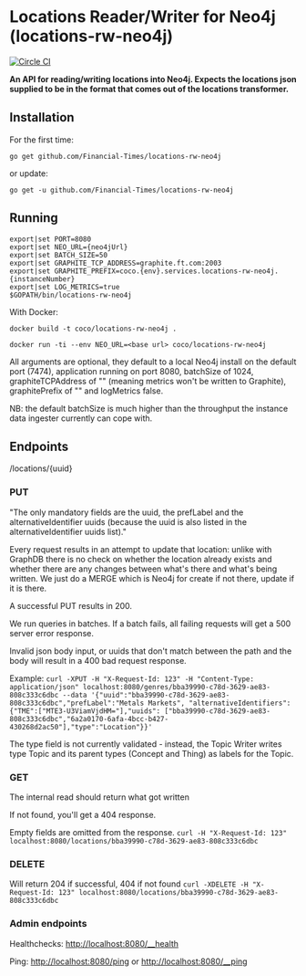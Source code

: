 # Locations Reader/Writer for Neo4j (locations-rw-neo4j)
[![Circle CI](https://circleci.com/gh/Financial-Times/locations-rw-neo4j/tree/master.png?style=shield)](https://circleci.com/gh/Financial-Times/locations-rw-neo4j/tree/master)

__An API for reading/writing locations into Neo4j. Expects the locations json supplied to be in the format that comes out of the locations transformer.__

## Installation

For the first time:

`go get github.com/Financial-Times/locations-rw-neo4j`

or update:

`go get -u github.com/Financial-Times/locations-rw-neo4j`

## Running

```
export|set PORT=8080
export|set NEO_URL={neo4jUrl}
export|set BATCH_SIZE=50
export|set GRAPHITE_TCP_ADDRESS=graphite.ft.com:2003
export|set GRAPHITE_PREFIX=coco.{env}.services.locations-rw-neo4j.{instanceNumber}
export|set LOG_METRICS=true
$GOPATH/bin/locations-rw-neo4j
```

With Docker:

`docker build -t coco/locations-rw-neo4j .`

`docker run -ti --env NEO_URL=<base url> coco/locations-rw-neo4j`


All arguments are optional, they default to a local Neo4j install on the default port (7474), application running on port 8080, batchSize of 1024, graphiteTCPAddress of "" (meaning metrics won't be written to Graphite), graphitePrefix of "" and logMetrics false.

NB: the default batchSize is much higher than the throughput the instance data ingester currently can cope with.

## Endpoints
/locations/{uuid}
### PUT
"The only mandatory fields are the uuid, the prefLabel and the alternativeIdentifier uuids (because the uuid is also listed in the alternativeIdentifier uuids list)."

Every request results in an attempt to update that location: unlike with GraphDB there is no check on whether the location already exists and whether there are any changes between what's there and what's being written. We just do a MERGE which is Neo4j for create if not there, update if it is there.

A successful PUT results in 200.

We run queries in batches. If a batch fails, all failing requests will get a 500 server error response.

Invalid json body input, or uuids that don't match between the path and the body will result in a 400 bad request response.

Example:
`curl -XPUT -H "X-Request-Id: 123" -H "Content-Type: application/json" localhost:8080/genres/bba39990-c78d-3629-ae83-808c333c6dbc --data '{"uuid":"bba39990-c78d-3629-ae83-808c333c6dbc","prefLabel":"Metals Markets", "alternativeIdentifiers":{"TME":["MTE3-U3ViamVjdHM="],"uuids": ["bba39990-c78d-3629-ae83-808c333c6dbc","6a2a0170-6afa-4bcc-b427-430268d2ac50"],"type":"Location"}}'`

The type field is not currently validated - instead, the Topic Writer writes type Topic and its parent types (Concept and Thing) as labels for the Topic.

### GET
The internal read should return what got written

If not found, you'll get a 404 response.

Empty fields are omitted from the response.
`curl -H "X-Request-Id: 123" localhost:8080/locations/bba39990-c78d-3629-ae83-808c333c6dbc`

### DELETE
Will return 204 if successful, 404 if not found
`curl -XDELETE -H "X-Request-Id: 123" localhost:8080/locations/bba39990-c78d-3629-ae83-808c333c6dbc`

### Admin endpoints
Healthchecks: [http://localhost:8080/__health](http://localhost:8080/__health)

Ping: [http://localhost:8080/ping](http://localhost:8080/ping) or [http://localhost:8080/__ping](http://localhost:8080/__ping)
